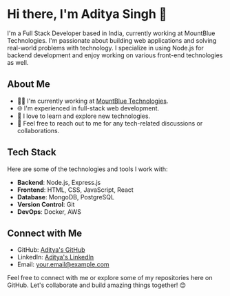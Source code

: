 # Hi there, I'm Aditya Singh 👋

I'm a Full Stack Developer based in India, currently working at MountBlue Technologies. I'm passionate about building web applications and solving real-world problems with technology. I specialize in using Node.js for backend development and enjoy working on various front-end technologies as well.

## About Me

- 👨‍💻 I'm currently working at [MountBlue Technologies](https://www.mountblue.io/).
- 🌐 I'm experienced in full-stack web development.
- 🚀 I love to learn and explore new technologies.
- 💬 Feel free to reach out to me for any tech-related discussions or collaborations.

## Tech Stack

Here are some of the technologies and tools I work with:

- **Backend**: Node.js, Express.js
- **Frontend**: HTML, CSS, JavaScript, React
- **Database**: MongoDB, PostgreSQL
- **Version Control**: Git
- **DevOps**: Docker, AWS

## Connect with Me

- GitHub: [Aditya's GitHub](https://github.com/your-github-username)
- LinkedIn: [Aditya's LinkedIn](https://www.linkedin.com/in/your-linkedin-profile)
- Email: your.email@example.com

Feel free to connect with me or explore some of my repositories here on GitHub. Let's collaborate and build amazing things together! 😊
